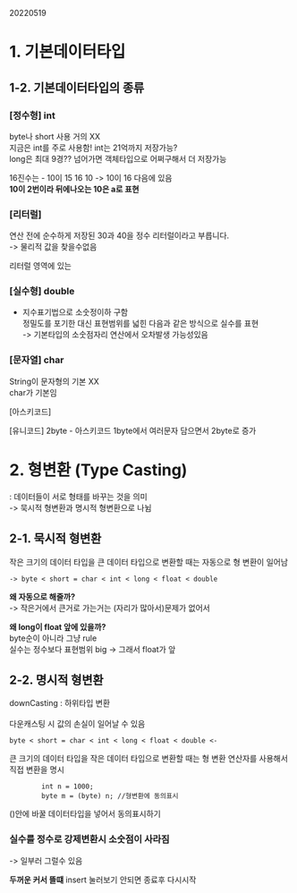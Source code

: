 20220519
# 1. 기본데이터타입
## 1-2. 기본데이터타입의 종류

### [정수형]   **int**
byte나 short 사용 거의 XX   
지금은 int를 주로 사용함!
int는 21억까지 저장가능?   
long은 최대 9경?? 넘어가면 객체타입으로 어쩌구해서 더 저장가능

16진수는 - 10이 15 16 10 -> 10이 16 다음에 있음  
**10이 2번이라 뒤에나오는 10은 a로 표현**

### [리터럴]
연산 전에 순수하게 저장된 30과 40을 정수 리터럴이라고 부릅니다.   
-> 물리적 값을 찾을수없음

리터럴 영역에 있는

### [실수형]   **double**
- 지수표기법으로 소숫정이하 구함   
  정밀도를 포기한 대신 표현범위를 넓힌 다음과 같은 방식으로 실수를 표현   
  -> 기본타입의 소숫점자리 연산에서 오차발생 가능성있음

### [문자열]  **char**
String이 문자형의 기본 XX  
char가 기본임

[아스키코드]

[유니코드]
2byte - 아스키코드 1byte에서 여러문자 담으면서 2byte로 증가

# 2. 형변환 (Type Casting)
: 데이터들이 서로 형태를 바꾸는 것을 의미  
-> 묵시적 형변환과 명시적 형변환으로 나뉨

## 2-1. 묵시적 형변환
작은 크기의 데이터 타입을 큰 데이터 타입으로 변환할 때는 자동으로 형 변환이 일어남

    -> byte < short = char < int < long < float < double

**왜 자동으로 해줄까?**   
-> 작은거에서 큰거로 가는거는 (자리가 많아서)문제가 없어서

**왜 long이 float 앞에 있을까?**   
byte순이 아니라 그냥 rule   
실수는 정수보다 표현범위 big -> 그래서 float가 앞

## 2-2. 명시적 형변환
downCasting : 하위타입 변환 <br/><br/>
다운캐스팅 시 값의 손실이 일어날 수 있음

    byte < short = char < int < long < float < double <-

큰 크기의 데이터 타입을 작은 데이터 타입으로 변환할 때는
형 변환 연산자를 사용해서 직접 변환을 명시

            int n = 1000;
            byte m = (byte) n; //형변환에 동의표시

()안에 바꿀 데이터타입을 넣어서 동의표시하기

### 실수를 정수로 강제변환시 소숫점이 사라짐
-> 일부러 그럴수 있음

**두꺼운 커서 뜰떄**
insert 눌러보기
안되면 종료후 다시시작
